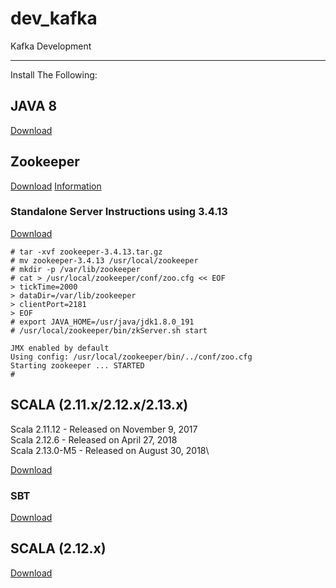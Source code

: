 # dev_kafka
Kafka Development

- - -
Install The Following:
## JAVA 8
[Download](https://download.oracle.com/otn-pub/java/jdk/8u191-b12/2787e4a523244c269598db4e85c51e0c/jdk-8u191-linux-x64.tar.gz)

## Zookeeper
[Download](https://zookeeper.apache.org/releases.html#download)
[Information](https://www.apache.org/dyn/closer.cgi/zookeeper/)

### Standalone Server Instructions using 3.4.13 
[Download](http://apache.mirrors.lucidnetworks.net/zookeeper/zookeeper-3.4.13/zookeeper-3.4.13.tar.gz)
```
# tar -xvf zookeeper-3.4.13.tar.gz
# mv zookeeper-3.4.13 /usr/local/zookeeper
# mkdir -p /var/lib/zookeeper
# cat > /usr/local/zookeeper/conf/zoo.cfg << EOF
> tickTime=2000
> dataDir=/var/lib/zookeeper
> clientPort=2181
> EOF
# export JAVA_HOME=/usr/java/jdk1.8.0_191
# /usr/local/zookeeper/bin/zkServer.sh start

JMX enabled by default
Using config: /usr/local/zookeeper/bin/../conf/zoo.cfg
Starting zookeeper ... STARTED
#
```

## SCALA (2.11.x/2.12.x/2.13.x)
Scala 2.11.12 - Released on November 9, 2017\
Scala 2.12.6 - Released on April 27, 2018\
Scala 2.13.0-M5 - Released on August 30, 2018\ 

[Download](https://www.scala-lang.org/download/)

### SBT
[Download](https://piccolo.link/sbt-1.2.7.tgz)

## SCALA (2.12.x)
[Download](https://downloads.lightbend.com/scala/2.12.8/scala-2.12.8.tgz)
